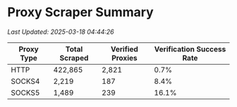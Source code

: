 # Proxy Scraper Summary

_Last Updated: 2025-03-18 04:44:26_

| Proxy Type | Total Scraped | Verified Proxies | Verification Success Rate |
|------------|--------------|------------------|--------------------------|
| HTTP | 422,865 | 2,821 | 0.7% |
| SOCKS4 | 2,219 | 187 | 8.4% |
| SOCKS5 | 1,489 | 239 | 16.1% |
